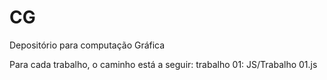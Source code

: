 # CG
Depositório para computação Gráfica


Para cada trabalho, o caminho está a seguir:
trabalho 01:
JS/Trabalho 01.js
